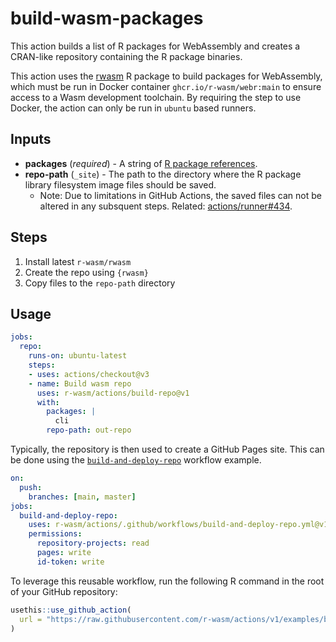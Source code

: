 # build-wasm-packages

This action builds a list of R packages for WebAssembly and creates a CRAN-like repository containing the R package binaries.

This action uses the [rwasm](https://r-wasm.github.io/rwasm/) R package to build packages for WebAssembly, which must be run in Docker container `ghcr.io/r-wasm/webr:main` to ensure access to a Wasm development toolchain. By requiring the step to use Docker, the action can only be run in `ubuntu` based runners.

## Inputs

* **packages** (*required*) - A string of [R package references](https://r-lib.github.io/pkgdepends/reference/pkg_refs.html).
* **repo-path** (`_site`) - The path to the directory where the R package library filesystem image files should be saved.
  * Note: Due to limitations in GitHub Actions, the saved files can not be altered in any subsquent steps. Related: [actions/runner#434](https://github.com/actions/runner/issues/434).

## Steps

1. Install latest `r-wasm/rwasm`
2. Create the repo using `{rwasm}`
3. Copy files to the `repo-path` directory

## Usage

```yaml
jobs:
  repo:
    runs-on: ubuntu-latest
    steps:
    - uses: actions/checkout@v3
    - name: Build wasm repo
      uses: r-wasm/actions/build-repo@v1
      with:
        packages: |
          cli
        repo-path: out-repo
```

Typically, the repository is then used to create a GitHub Pages site. This can be done using the [`build-and-deploy-repo`](../examples/build-and-deploy.yml) workflow example.

```yaml
on:
  push:
    branches: [main, master]
jobs:
  build-and-deploy-repo:
    uses: r-wasm/actions/.github/workflows/build-and-deploy-repo.yml@v1
    permissions:
      repository-projects: read
      pages: write
      id-token: write
```

To leverage this reusable workflow, run the following R command in the root of your GitHub repository:

```R
usethis::use_github_action(
  url = "https://raw.githubusercontent.com/r-wasm/actions/v1/examples/build-and-deploy-repo.yml"
)
```
